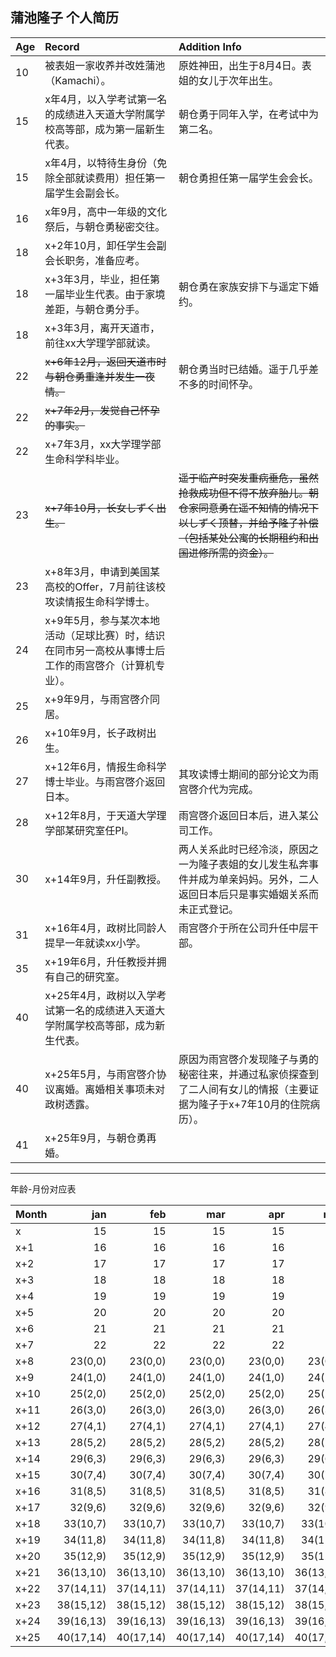 ## 蒲池隆子 个人简历


|Age|Record|Addition Info|
|:--|:---|:------|
|10|被表姐一家收养并改姓蒲池（Kamachi）。|原姓神田，出生于8月4日。表姐的女儿于次年出生。|
|15|x年4月，以入学考试第一名的成绩进入天道大学附属学校高等部，成为第一届新生代表。|朝仓勇于同年入学，在考试中为第二名。|
|15|x年4月，以特待生身份（免除全部就读费用）担任第一届学生会副会长。|朝仓勇担任第一届学生会会长。|
|16|x年9月，高中一年级的文化祭后，与朝仓勇秘密交往。||
|18|x+2年10月，卸任学生会副会长职务，准备应考。||
|18|x+3年3月，毕业，担任第一届毕业生代表。由于家境差距，与朝仓勇分手。|朝仓勇在家族安排下与遥定下婚约。|
|18|x+3年3月，离开天道市，前往xx大学理学部就读。||
|22|~~x+6年12月，返回天道市时与朝仓勇重逢并发生一夜情。~~|朝仓勇当时已结婚。遥于几乎差不多的时间怀孕。|
|22|~~x+7年2月，发觉自己怀孕的事实。~~||
|22|x+7年3月，xx大学理学部生命科学科毕业。||
|23|~~x+7年10月，长女しずく出生。~~|~~遥于临产时突发重病垂危，虽然抢救成功但不得不放弃胎儿。朝仓家同意勇在遥不知情的情况下以しずく顶替，并给予隆子补偿（包括某处公寓的长期租约和出国进修所需的资金）。~~|
|23|x+8年3月，申请到美国某高校的Offer，7月前往该校攻读情报生命科学博士。||
|24|x+9年5月，参与某次本地活动（足球比赛）时，结识在同市另一高校从事博士后工作的雨宫啓介（计算机专业）。||
|25|x+9年9月，与雨宫啓介同居。||
|26|x+10年9月，长子政树出生。||
|27|x+12年6月，情报生命科学博士毕业。与雨宫啓介返回日本。|其攻读博士期间的部分论文为雨宫啓介代为完成。|
|28|x+12年8月，于天道大学理学部某研究室任PI。|雨宫啓介返回日本后，进入某公司工作。|
|30|x+14年9月，升任副教授。|两人关系此时已经冷淡，原因之一为隆子表姐的女儿发生私奔事件并成为单亲妈妈。另外，二人返回日本后只是事实婚姻关系而未正式登记。|
|31|x+16年4月，政树比同龄人提早一年就读xx小学。|雨宫啓介于所在公司升任中层干部。|
|35|x+19年6月，升任教授并拥有自己的研究室。||
|40|x+25年4月，政树以入学考试第一名的成绩进入天道大学附属学校高等部，成为新生代表。||
|40|x+25年5月，与雨宫啓介协议离婚。离婚相关事项未对政树透露。|原因为雨宫啓介发现隆子与勇的秘密往来，并通过私家侦探查到了二人间有女儿的情报（主要证据为隆子于x+7年10月的住院病历）。|
|41|x+25年9月，与朝仓勇再婚。||

***

年龄-月份对应表

|Month|jan|feb|mar|apr|may|jun|jul|aug|sep|oct|nov|dec|
|:--|--:|--:|--:|--:|--:|--:|--:|--:|--:|--:|--:|--:
|x|15|15|15|15|15|15|15|16|16|16|16|16|
|x+1|16|16|16|16|16|16|16|17|17|17|17|17|
|x+2|17|17|17|17|17|17|17|18|18|18|18|18|
|x+3|18|18|18|18|18|18|18|19|19|19|19|19|
|x+4|19|19|19|19|19|19|19|20|20|20|20|20|
|x+5|20|20|20|20|20|20|20|21|21|21|21|21|
|x+6|21|21|21|21|21|21|21|22|22|22|22|22|
|x+7|22|22|22|22|22|22|22|23|23|**23(0,0)**|23(0,0)|23(0,0)|
|x+8|23(0,0)|23(0,0)|23(0,0)|23(0,0)|23(0,0)|23(0,0)|23(0,0)|24(0,0)|24(0,0)|24(1,0)|24(1,0)|24(1,0)|
|x+9|24(1,0)|24(1,0)|24(1,0)|24(1,0)|24(1,0)|24(1,0)|24(1,0)|25(1,0)|25(1,0)|25(2,0)|25(2,0)|25(2,0)|
|x+10|25(2,0)|25(2,0)|25(2,0)|25(2,0)|25(2,0)|25(2,0)|25(2,0)|26(2,0)|**26(2,0)**|26(3,0)|26(3,0)|26(3,0)|
|x+11|26(3,0)|26(3,0)|26(3,0)|26(3,0)|26(3,0)|26(3,0)|26(3,0)|27(3,0)|27(3,1)|27(4,1)|27(4,1)|27(4,1)|
|x+12|27(4,1)|27(4,1)|27(4,1)|27(4,1)|27(4,1)|27(4,1)|27(4,1)|28(4,1)|28(4,2)|28(5,2)|28(5,2)|28(5,2)|
|x+13|28(5,2)|28(5,2)|28(5,2)|28(5,2)|28(5,2)|28(5,2)|28(5,2)|29(5,2)|29(5,3)|29(6,3)|29(6,3)|29(6,3)|
|x+14|29(6,3)|29(6,3)|29(6,3)|29(6,3)|29(6,3)|29(6,3)|29(6,3)|30(6,3)|30(6,4)|30(7,4)|30(7,4)|30(7,4)|
|x+15|30(7,4)|30(7,4)|30(7,4)|30(7,4)|30(7,4)|30(7,4)|30(7,4)|31(7,4)|31(7,5)|31(8,5)|31(8,5)|31(8,5)|
|x+16|31(8,5)|31(8,5)|31(8,5)|31(8,5)|31(8,5)|31(8,5)|31(8,5)|32(8,5)|32(8,6)|32(9,6)|32(9,6)|32(9,6)|
|x+17|32(9,6)|32(9,6)|32(9,6)|32(9,6)|32(9,6)|32(9,6)|32(9,6)|33(9,6)|33(9,7)|33(10,7)|33(10,7)|33(10,7)|
|x+18|33(10,7)|33(10,7)|33(10,7)|33(10,7)|33(10,7)|33(10,7)|33(10,7)|34(10,7)|34(10,8)|34(11,8)|34(11,8)|34(11,8)|
|x+19|34(11,8)|34(11,8)|34(11,8)|34(11,8)|34(11,8)|34(11,8)|34(11,8)|35(11,8)|35(11,9)|35(12,9)|35(12,9)|35(12,9)|
|x+20|35(12,9)|35(12,9)|35(12,9)|35(12,9)|35(12,9)|35(12,9)|35(12,9)|36(12,9)|36(12,10)|36(13,10)|36(13,10)|36(13,10)|
|x+21|36(13,10)|36(13,10)|36(13,10)|36(13,10)|36(13,10)|36(13,10)|36(13,10)|37(13,10)|37(13,11)|37(14,11)|37(14,11)|37(14,11)|
|x+22|37(14,11)|37(14,11)|37(14,11)|37(14,11)|37(14,11)|37(14,11)|37(14,11)|38(14,11)|38(14,12)|38(15,12)|38(15,12)|38(15,12)|
|x+23|38(15,12)|38(15,12)|38(15,12)|38(15,12)|38(15,12)|38(15,12)|38(15,12)|39(15,12)|39(15,13)|39(16,13)|39(16,13)|39(16,13)|
|x+24|39(16,13)|39(16,13)|39(16,13)|39(16,13)|39(16,13)|39(16,13)|39(16,13)|40(16,13)|40(16,14)|40(17,14)|40(17,14)|40(17,14)|
|x+25|40(17,14)|40(17,14)|40(17,14)|40(17,14)|40(17,14)|40(17,14)|40(17,14)|41(17,14)|41(17,15)|41(18,15)|41(18,15)|41(18,15)|
